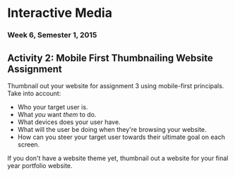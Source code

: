 # Interactive Media
### Week 6, Semester 1, 2015

## Activity 2: Mobile First Thumbnailing Website Assignment

Thumbnail out your website for assignment 3 using mobile-first principals. Take into account:

* Who your target user is.
* What *you* want *them* to do.
* What devices does your user have.
* What will the user be doing when they're browsing your website.
* How can you steer your target user towards their ultimate goal on each screen.

If you don't have a website theme yet, thumbnail out a website for your final year portfolio website.
